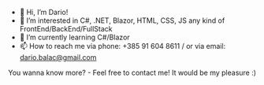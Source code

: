 - 👋 Hi, I’m Dario!
- 👀 I’m interested in C#, .NET, Blazor, HTML, CSS, JS any kind of FrontEnd/BackEnd/FullStack
- 🌱 I’m currently learning C#/Blazor
- 📫 How to reach me via phone: +385 91 604 8611  / or via email: dario.balac@gmail.com

You wanna know more? - Feel free to contact me! It would be my pleasure :)

<!---
Inphernus/Inphernus is a ✨ special ✨ repository because its `README.md` (this file) appears on your GitHub profile.
You can click the Preview link to take a look at your changes.
--->

